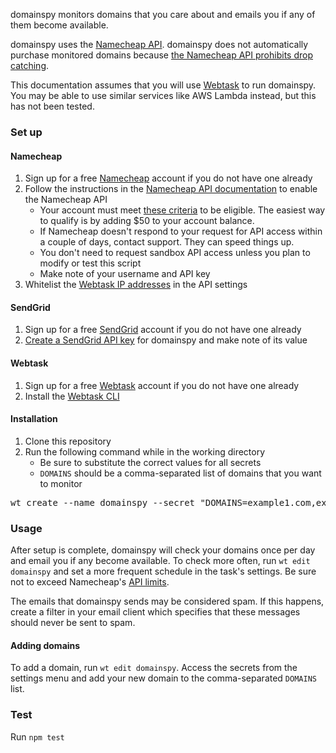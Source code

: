 domainspy monitors domains that you care about and emails you if any of them
become available.

domainspy uses the [Namecheap API](https://www.namecheap.com/support/api/intro.aspx).
domainspy does not automatically purchase monitored domains because [the
Namecheap API prohibits drop catching](https://www.namecheap.com/support/knowledgebase/article.aspx/9739/63/api--faq#b).

This documentation assumes that you will use [Webtask](https://webtask.io/) to
run domainspy. You may be able to use similar services like AWS Lambda instead,
but this has not been tested.

### Set up

#### Namecheap

1. Sign up for a free [Namecheap](https://www.namecheap.com/) account if you do
   not have one already
2. Follow the instructions in the [Namecheap API documentation](https://www.namecheap.com/support/api/intro.aspx)
   to enable the Namecheap API
    * Your account must meet [these criteria](https://www.namecheap.com/support/knowledgebase/article.aspx/9739/63/api--faq#c)
      to be eligible. The easiest way to qualify is by adding $50 to your
      account balance.
    * If Namecheap doesn't respond to your request for API access within a
      couple of days, contact support. They can speed things up.
    * You don't need to request sandbox API access unless you plan to modify or
      test this script
    * Make note of your username and API key
3. Whitelist the [Webtask IP addresses](https://webtask.io/docs/egress) in the
   API settings

#### SendGrid

1. Sign up for a free [SendGrid](https://sendgrid.com/docs/) account if you do
   not have one already
2. [Create a SendGrid API key](https://sendgrid.com/docs/ui/account-and-settings/api-keys/#creating-an-api-key)
   for domainspy and make note of its value

#### Webtask

1. Sign up for a free [Webtask](https://webtask.io/) account if you do not have
   one already
2. Install the [Webtask CLI](https://webtask.io/docs/wt-cli)

#### Installation

1. Clone this repository
2. Run the following command while in the working directory
    * Be sure to substitute the correct values for all secrets
    * `DOMAINS` should be a comma-separated list of domains that you want to monitor

<pre>
wt create --name domainspy --secret "DOMAINS=example1.com,example2.com,example3.com" --secret "EMAIL_RECIPIENT=example@example.com" --secret "NAMECHEAP_USERNAME=namecheap-username" --secret "NAMECHEAP_API_KEY=namecheap-api-key" --secret "SENDGRID_API_KEY=sendgrid-api-key" index.js
</pre>

### Usage

After setup is complete, domainspy will check your domains once per day and
email you if any become available. To check more often, run `wt edit domainspy`
and set a more frequent schedule in the task's settings. Be sure not to exceed
Namecheap's [API limits](https://www.namecheap.com/support/knowledgebase/article.aspx/9739/63/api--faq#z).

The emails that domainspy sends may be considered spam. If this happens, create
a filter in your email client which specifies that these messages should never
be sent to spam.

#### Adding domains

To add a domain, run `wt edit domainspy`. Access the secrets from the settings
menu and add your new domain to the comma-separated `DOMAINS` list.

### Test

Run `npm test`
